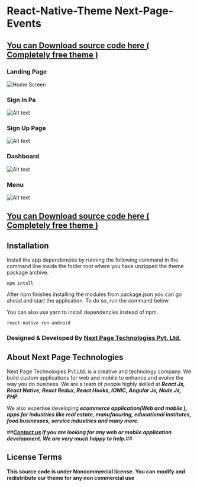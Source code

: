 # React-Native-Theme Next-Page-Events


## [You can Download source code here ( Completely free theme )](https://nextpagetechnologies.com/Welcome/donwlodRNTheme/rn1)

### Landing Page
<img src="https://github.com/nextpagetech/React-Native-App-Next-Page-Events/blob/master/landingpage.jpeg" alt='Home Screen'  />

### Sign In Pa

![Alt text](https://github.com/nextpagetech/React-Native-App-Next-Page-Events/blob/master/signin.jpeg "About Screen")

### Sign Up Page

![Alt text](https://github.com/nextpagetech/React-Native-App-Next-Page-Events/blob/master/registration.jpeg "Features Screen")

### Dashboard

![Alt text](https://github.com/nextpagetech/React-Native-App-Next-Page-Events/blob/master/dashboard.jpeg "About Screen")

### Menu

![Alt text](https://github.com/nextpagetech/React-Native-App-Next-Page-Events/blob/master/left_menu.jpeg "About Screen")



## [You can Download source code here ( Completely free theme )](https://nextpagetechnologies.com/Welcome/donwlodRNTheme/rn1)


## Installation 

Install the app dependencies by running the following command in the command line inside the folder root where you have unzipped the theme package archive.

    npm intall

After npm finishes installing the modules from package.json you can go ahead and start the application. To do so, run the command below.

You can also use yarn to install dependencies instead of npm.

    react-native run-android
  
### Designed & Developed By [Next Page Technologies Pvt. Ltd.](https://nextpagetechnologies.com/)

## About Next Page Technologies
Next Page Technologies Pvt.Ltd. is a creative and technology company. We build custom applications for web and mobile to enhance and evolve the way you do business. We are a team of people highly skilled at ***React Js, React Native, React Redux, React Hooks, IONIC, Angular Js, Node Js, PHP.***

We also expertise developing ***ecommerce application(Web and mobile ), apps for industries like real estate, manufacuring, educational institutes, food businesses, service industries and many more.***

##***[Contact us](https://nextpagetechnologies.com/) if you are looking for any web or mobile application development. We are very much happy to help.***##

## License Terms
**This source code is under Noncommercial license. You can modify and redistribute our theme for any non commercial use**
